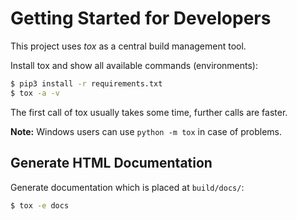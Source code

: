 # Getting Started for Developers

This project uses *tox* as a central build management tool.

Install tox and show all available commands (environments):

```bash
$ pip3 install -r requirements.txt
$ tox -a -v
```

The first call of tox usually takes some time, further calls are faster.

**Note:** Windows users can use `python -m tox` in case of problems.


## Generate HTML Documentation

Generate documentation which is placed at `build/docs/`:

```bash
$ tox -e docs
```
